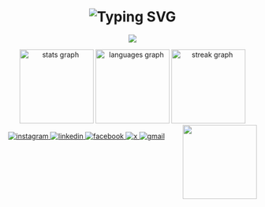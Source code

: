 <h1 align="center">
  <img src="https://readme-typing-svg.herokuapp.com?font=Pacifico&size=32&duration=3000&pause=1000&color=36BCF7&center=true&vCenter=true&width=600&lines=I%27m+Menna+Baligh;I%27m+currently+learning+Laravel" alt="Typing SVG" />
</h1>
 

<p align="center">
  <img src="https://skillicons.dev/icons?i=php,laravel,mysql,html,css,js,git,postman,vscode" />
</p>

<div align="center">  
  <img src="https://github-readme-stats.vercel.app/api?username=Menna-Baligh&show_icons=true&include_all_commits=true&count_private=true&theme=dracula&hide_border=false" height="150" alt="stats graph"  />  
  <img src="https://github-readme-stats.vercel.app/api/top-langs?username=Menna-Baligh&layout=compact&card_width=320&langs_count=5&theme=dracula&hide_border=false" height="150" alt="languages graph"  />  
  <img src="https://streak-stats.demolab.com?user=Menna-Baligh&theme=dracula&hide_border=false" height="150" alt="streak graph" />  
</div>

<img align="right" height="150" src="https://media.giphy.com/media/HzPtbOKyBoBFsK4hyc/giphy.gif"  />

<p align="left">
  <a href="https://www.instagram.com/menna___baligh" target="_blank">
    <img src="https://img.icons8.com/fluency/48/instagram-new.png" alt="instagram"/>
  </a>
  <a href="https://www.linkedin.com/in/menna-baligh-29643b348" target="_blank">
    <img src="https://img.icons8.com/fluency/48/linkedin.png" alt="linkedin"/>
  </a>
  <a href="https://www.facebook.com/Manona.Baligh" target="_blank">
    <img src="https://img.icons8.com/fluency/48/facebook-new.png" alt="facebook"/>
  </a>
  <a href="https://x.com/mennabaligh11" target="_blank">
    <img src="https://img.icons8.com/fluency/48/twitterx.png" alt="x"/>
  </a>
  <a href="mailto:mennabaligh317@gmail.com" target="_blank">
    <img src="https://img.icons8.com/fluency/48/gmail-new.png" alt="gmail"/>
  </a>
</p>
